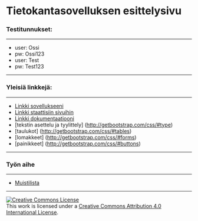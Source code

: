 # Tietokantasovelluksen esittelysivu

### Testitunnukset:
--------------
* user: Ossi
* pw: Ossi123
* user: Test
* pw: Test123

--------------

### Yleisiä linkkejä:
--------------
* [Linkki sovellukseeni](https://tjunno.users.cs.helsinki.fi/todo/)
* [Linkki staattisiin sivuihin](https://tjunno.users.cs.helsinki.fi/todo/suunnitelmat)
* [Linkki dokumentaatiooni](https://github.com/tjunno/Tsoha-Bootstrap/blob/master/doc/dokumentaatio.pdf)
* [tekstin asettelu ja tyylittely] (http://getbootstrap.com/css/#type)
* [taulukot] (http://getbootstrap.com/css/#tables)
* [lomakkeet] (http://getbootstrap.com/css/#forms)
* [painikkeet] (http://getbootstrap.com/css/#buttons)

--------------


### Työn aihe
--------------
* [Muistilista](http://advancedkittenry.github.io/suunnittelu_ja_tyoymparisto/aiheet/Muistilista.html) 

--------------
<a rel="license" href="http://creativecommons.org/licenses/by/4.0/"><img alt="Creative Commons License" style="border-width:0" src="https://i.creativecommons.org/l/by/4.0/88x31.png" /></a><br />This work is licensed under a <a rel="license" href="http://creativecommons.org/licenses/by/4.0/">Creative Commons Attribution 4.0 International License</a>.